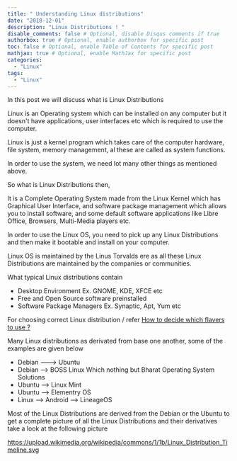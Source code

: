 ```yaml
---
title: " Understanding Linux distributions"
date: "2018-12-01"
description: "Linux Distributions ! "
disable_comments: false # Optional, disable Disqus comments if true
authorbox: true # Optional, enable authorbox for specific post
toc: false # Optional, enable Table of Contents for specific post
mathjax: true # Optional, enable MathJax for specific post
categories:
  - "Linux"
tags:
  - "Linux"
---
```


In this post we will discuss what is Linux Distributions

<!--more-->
Linux is an Operating system which can be installed on any computer but it doesn't have applications, user interfaces etc which is required to use the computer.

Linux is just a kernel program which takes care of the computer hardware, file system, memory management, al these are called as system functions.

In order to use the system, we need lot many other things as mentioned above.

So what is Linux Distributions then,

It is a Complete Operating System made from the Linux Kernel which has Graphical User Interface, and software package management which allows you to install software, and some default software applications like Libre Office, Browsers, Multi-Media players etc.

In order to use the Linux OS, you need to pick up any Linux Distributions and then make it bootable and install on your computer.

Linux OS is maintained by the Linus Torvalds ere as all these Linux Distributions are maintained by the companies or communities.

What typical Linux distributions contain

+ Desktop Environment Ex. GNOME, KDE, XFCE etc
+ Free and Open Source software preinstalled
+ Software Package Managers Ex. Synaptic, Apt, Yum etc

For choosing correct Linux distribution / refer
<a href='{{<ref "linuxFlavors.md" >}}'> How to decide which flavers to use ? </a>

Many Linux distributions as derivated from base one another, some of the examples are given below

+ Debian ---> Ubuntu
+ Debian --> BOSS Linux Which nothing but Bharat Operating System Solutions
+ Ubuntu --> Linux Mint
+ Ubuntu --> Elementry OS
+ Linux --> Android --> LineageOS


Most of the Linux Distributions are derived from the Debian or the Ubuntu to get a complete picture of all the Linux Distributions and their derivatives take a look at the following picture


https://upload.wikimedia.org/wikipedia/commons/1/1b/Linux_Distribution_Timeline.svg
